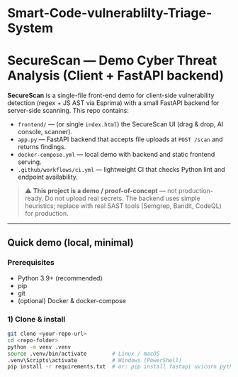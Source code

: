 # Smart-Code-vulnerablilty-Triage-System

# SecureScan — Demo Cyber Threat Analysis (Client + FastAPI backend)

**SecureScan** is a single-file front-end demo for client-side vulnerability detection (regex + JS AST via Esprima) with a small FastAPI backend for server-side scanning. This repo contains:

- `frontend/` — (or single `index.html`) the SecureScan UI (drag & drop, AI console, scanner).
- `app.py` — FastAPI backend that accepts file uploads at `POST /scan` and returns findings.
- `docker-compose.yml` — local demo with backend and static frontend serving.
- `.github/workflows/ci.yml` — lightweight CI that checks Python lint and endpoint availability.

> ⚠️ **This project is a demo / proof-of-concept** — not production-ready. Do not upload real secrets. The backend uses simple heuristics; replace with real SAST tools (Semgrep, Bandit, CodeQL) for production.

---

## Quick demo (local, minimal)

### Prerequisites
- Python 3.9+ (recommended)
- pip
- git
- (optional) Docker & docker-compose

### 1) Clone & install
```bash
git clone <your-repo-url>
cd <repo-folder>
python -m venv .venv
source .venv/bin/activate        # Linux / macOS
.venv\Scripts\activate           # Windows (PowerShell)
pip install -r requirements.txt  # or: pip install fastapi uvicorn python-multipart
